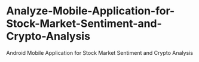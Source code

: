 # Analyze-Mobile-Application-for-Stock-Market-Sentiment-and-Crypto-Analysis
Android Mobile Application for Stock Market Sentiment and Crypto Analysis

